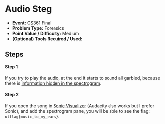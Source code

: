 # Audio Steg
* **Event:** CS361 Final
* **Problem Type:** Forensics
* **Point Value / Difficulty:** Medium
* **(Optional) Tools Required / Used:**

## Steps​
#### Step 1
If you try to play the audio, at the end it starts to sound all garbled, because there is [information hidden in the spectrogram](https://solusipse.net/blog/post/basic-methods-of-audio-steganography-spectrograms/). 

#### Step 2
If you open the song in [Sonic Visualizer](https://sonicvisualiser.org/) (Audacity also works but I prefer Sonic), and add the spectrogram pane, you will be able to see the flag: `utflag{music_to_my_ears}`.
